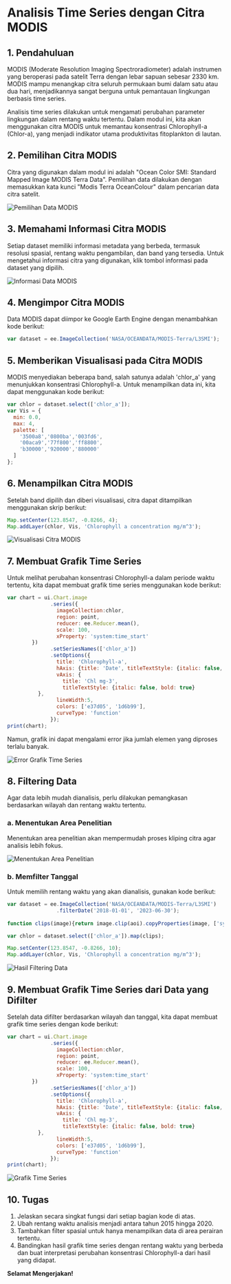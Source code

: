 # Analisis Time Series dengan Citra MODIS

## 1. Pendahuluan
MODIS (Moderate Resolution Imaging Spectroradiometer) adalah instrumen yang beroperasi pada satelit Terra dengan lebar sapuan sebesar 2330 km. MODIS mampu menangkap citra seluruh permukaan bumi dalam satu atau dua hari, menjadikannya sangat berguna untuk pemantauan lingkungan berbasis time series.

Analisis time series dilakukan untuk mengamati perubahan parameter lingkungan dalam rentang waktu tertentu. Dalam modul ini, kita akan menggunakan citra MODIS untuk memantau konsentrasi Chlorophyll-a (Chlor-a), yang menjadi indikator utama produktivitas fitoplankton di lautan.

## 2. Pemilihan Citra MODIS
Citra yang digunakan dalam modul ini adalah "Ocean Color SMI: Standard Mapped Image MODIS Terra Data". Pemilihan data dilakukan dengan memasukkan kata kunci "Modis Terra OceanColour" dalam pencarian data citra satelit.

![Pemilihan Data MODIS](https://github.com/manessa-md/BUDEE/assets/108891611/ed787fb5-7167-4f28-84a4-0a234188b82b)

## 3. Memahami Informasi Citra MODIS
Setiap dataset memiliki informasi metadata yang berbeda, termasuk resolusi spasial, rentang waktu pengambilan, dan band yang tersedia. Untuk mengetahui informasi citra yang digunakan, klik tombol informasi pada dataset yang dipilih.

![Informasi Data MODIS](https://github.com/manessa-md/BUDEE/assets/108891611/591e4ff1-8e92-49b0-af6b-bdd80d479d2d)

## 4. Mengimpor Citra MODIS
Data MODIS dapat diimpor ke Google Earth Engine dengan menambahkan kode berikut:
```javascript
var dataset = ee.ImageCollection('NASA/OCEANDATA/MODIS-Terra/L3SMI');
```

## 5. Memberikan Visualisasi pada Citra MODIS
MODIS menyediakan beberapa band, salah satunya adalah 'chlor_a' yang menunjukkan konsentrasi Chlorophyll-a. Untuk menampilkan data ini, kita dapat menggunakan kode berikut:
```javascript
var chlor = dataset.select(['chlor_a']);
var Vis = {
  min: 0.0,
  max: 4,
  palette: [
    '3500a8','0800ba','003fd6',
    '00aca9','77f800','ff8800',
    'b30000','920000','880000'
  ]
};
```

## 6. Menampilkan Citra MODIS
Setelah band dipilih dan diberi visualisasi, citra dapat ditampilkan menggunakan skrip berikut:
```javascript
Map.setCenter(123.8547, -0.8266, 4);
Map.addLayer(chlor, Vis, 'Chlorophyll a concentration mg/m^3');
```

![Visualisasi Citra MODIS](https://github.com/manessa-md/BUDEE/assets/108891611/63c05753-d4e5-49ce-b5ff-f6a9c3beeec4)

## 7. Membuat Grafik Time Series
Untuk melihat perubahan konsentrasi Chlorophyll-a dalam periode waktu tertentu, kita dapat membuat grafik time series menggunakan kode berikut:
```javascript
var chart = ui.Chart.image
              .series({
                imageCollection:chlor,
                region: point,
                reducer: ee.Reducer.mean(),
                scale: 100,
                xProperty: 'system:time_start'
        })
              .setSeriesNames(['chlor_a'])
              .setOptions({
                title: 'Chlorophyll-a',
                hAxis: {title: 'Date', titleTextStyle: {italic: false, bold: true}},
                vAxis: {
                  title: 'Chl mg-3',
                  titleTextStyle: {italic: false, bold: true}
          },
                lineWidth:5,
                colors: ['e37d05', '1d6b99'],
                curveType: 'function'
              });
print(chart);
```
Namun, grafik ini dapat mengalami error jika jumlah elemen yang diproses terlalu banyak.

![Error Grafik Time Series](https://github.com/manessa-md/BUDEE/assets/108891611/c33455fb-7e55-45a6-b18d-0cd5854cf7f0)

## 8. Filtering Data
Agar data lebih mudah dianalisis, perlu dilakukan pemangkasan berdasarkan wilayah dan rentang waktu tertentu.

### a. Menentukan Area Penelitian
Menentukan area penelitian akan mempermudah proses kliping citra agar analisis lebih fokus.

![Menentukan Area Penelitian](https://github.com/manessa-md/BUDEE/assets/108891611/f621c364-bd02-4b1e-879e-6ab8b730e2e9)

### b. Memfilter Tanggal
Untuk memilih rentang waktu yang akan dianalisis, gunakan kode berikut:
```javascript
var dataset = ee.ImageCollection('NASA/OCEANDATA/MODIS-Terra/L3SMI')
                .filterDate('2018-01-01', '2023-06-30');
                
function clips(image){return image.clip(aoi).copyProperties(image, ['system:time_start'])}

var chlor = dataset.select(['chlor_a']).map(clips);

Map.setCenter(123.8547, -0.8266, 10);
Map.addLayer(chlor, Vis, 'Chlorophyll a concentration mg/m^3');
```

![Hasil Filtering Data](https://github.com/manessa-md/BUDEE/assets/108891611/623f07f7-80bf-4bc6-9d72-f35acc50433a)

## 9. Membuat Grafik Time Series dari Data yang Difilter
Setelah data difilter berdasarkan wilayah dan tanggal, kita dapat membuat grafik time series dengan kode berikut:
```javascript
var chart = ui.Chart.image
              .series({
                imageCollection:chlor,
                region: point,
                reducer: ee.Reducer.mean(),
                scale: 100,
                xProperty: 'system:time_start'
        })
              .setSeriesNames(['chlor_a'])
              .setOptions({
                title: 'Chlorophyll-a',
                hAxis: {title: 'Date', titleTextStyle: {italic: false, bold: true}},
                vAxis: {
                  title: 'Chl mg-3',
                  titleTextStyle: {italic: false, bold: true}
          },
                lineWidth:5,
                colors: ['e37d05', '1d6b99'],
                curveType: 'function'
              });
print(chart);                
```

![Grafik Time Series](https://github.com/manessa-md/BUDEE/assets/108891611/bc63e3cc-aa9f-4804-9017-268deaea102e)

## 10. Tugas
1. Jelaskan secara singkat fungsi dari setiap bagian kode di atas.
2. Ubah rentang waktu analisis menjadi antara tahun 2015 hingga 2020.
3. Tambahkan filter spasial untuk hanya menampilkan data di area perairan tertentu.
4. Bandingkan hasil grafik time series dengan rentang waktu yang berbeda dan buat interpretasi perubahan konsentrasi Chlorophyll-a dari hasil yang didapat.

**Selamat Mengerjakan!**

